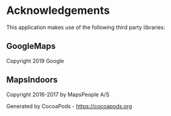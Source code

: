 # Acknowledgements
This application makes use of the following third party libraries:

## GoogleMaps

Copyright 2019 Google

## MapsIndoors

Copyright 2016-2017 by MapsPeople A/S

Generated by CocoaPods - https://cocoapods.org
